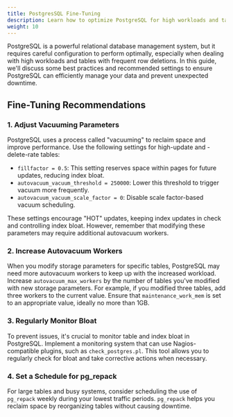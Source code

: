 ```yaml
---
title: PostgresSQL Fine-Tuning
description: Learn how to optimize PostgreSQL for high workloads and table maintenance.
weight: 10
---
```


PostgreSQL is a powerful relational database management system, but it requires careful configuration to perform optimally, especially when dealing with high workloads and tables with frequent row deletions. In this guide, we'll discuss some best practices and recommended settings to ensure PostgreSQL can efficiently manage your data and prevent unexpected downtime.

## Fine-Tuning Recommendations

### 1. Adjust Vacuuming Parameters

PostgreSQL uses a process called "vacuuming" to reclaim space and improve performance.  Use the following settings for high-update and -delete-rate tables:

- `fillfactor = 0.5`: This setting reserves space within pages for future updates, reducing index bloat.
- `autovacuum_vacuum_threshold = 250000`: Lower this threshold to trigger vacuum more frequently.
- `autovacuum_vacuum_scale_factor = 0`: Disable scale factor-based vacuum scheduling.

These settings encourage "HOT" updates, keeping index updates in check and controlling index bloat. However, remember that modifying these parameters may require additional autovacuum workers.

### 2. Increase Autovacuum Workers

When you modify storage parameters for specific tables, PostgreSQL may need more autovacuum workers to keep up with the increased workload. Increase `autovacuum_max_workers` by the number of tables you've modified with new storage parameters. For example, if you modified three tables, add three workers to the current value. Ensure that `maintenance_work_mem` is set to an appropriate value, ideally no more than 1GB.

### 3. Regularly Monitor Bloat

To prevent issues, it's crucial to monitor table and index bloat in PostgreSQL. Implement a monitoring system that can use Nagios-compatible plugins, such as `check_postgres.pl`. This tool allows you to regularly check for bloat and take corrective actions when necessary.

### 4. Set a Schedule for pg_repack

For large tables and busy systems, consider scheduling the use of `pg_repack` weekly during your lowest traffic periods. `pg_repack` helps you reclaim space by reorganizing tables without causing downtime.

